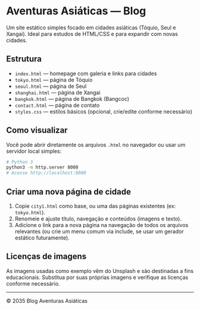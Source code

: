 # Aventuras Asiáticas — Blog

Um site estático simples focado em cidades asiáticas (Tóquio, Seul e Xangai). Ideal para estudos de HTML/CSS e para expandir com novas cidades.

## Estrutura

- `index.html` — homepage com galeria e links para cidades
- `tokyo.html` — página de Tóquio
- `seoul.html` — página de Seul
- `shanghai.html` — página de Xangai
- `bangkok.html` — página de Bangkok (Bangcoc)
- `contact.html` — página de contato
- `styles.css` — estilos básicos (opcional, crie/edite conforme necessário)

## Como visualizar

Você pode abrir diretamente os arquivos `.html` no navegador ou usar um servidor local simples:

```bash
# Python 3
python3 -m http.server 8000
# Acesse http://localhost:8000
```

## Criar uma nova página de cidade

1. Copie `city1.html` como base, ou uma das páginas existentes (ex: `tokyo.html`).
2. Renomeie e ajuste título, navegação e conteúdos (imagens e texto).
3. Adicione o link para a nova página na navegação de todos os arquivos relevantes (ou crie um menu comum via include, se usar um gerador estático futuramente).

## Licenças de imagens

As imagens usadas como exemplo vêm do Unsplash e são destinadas a fins educacionais. Substitua por suas próprias imagens e verifique as licenças conforme necessário.

---
© 2035 Blog Aventuras Asiáticas